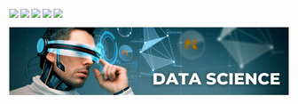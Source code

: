 [![](https://img.shields.io/badge/Autor-Joviano_Silveira-red.svg)](https://www.joviano.com/)
[![](https://img.shields.io/badge/Linkedin-blue.svg)](https://www.linkedin.com/in/jovianosilveira/)
[![](https://img.shields.io/badge/Youtube-red.svg)](https://www.youtube.com/jovianosilveira)
[![](https://img.shields.io/badge/Instagram-blueviolet.svg)](https://www.instagram.com/jovi.silveira/)
[![](https://img.shields.io/badge/Cursos-CONFIRA-sucess.svg)](https://joviano.com/cursos-para-voce)

<p align="center">
  <img src="banner.png" >
</p>
